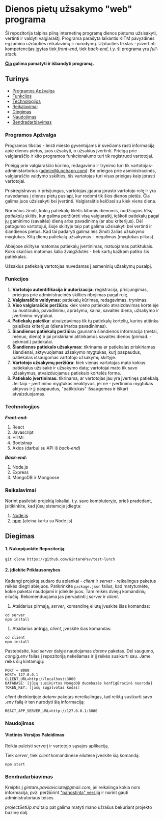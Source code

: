 # Dienos pietų užsakymo "web" programa

Ši repozitorija talpina pilną internetinę programą dienos pietums užsisakyti, vertinti ir valdyti valgiaraštį. Programa parašyta laikantis KITM pavyzdinės egzamino užduoties reikalavimų ir nurodymų. Užduoties tikslas - įsivertinti kompetencijas įgytas tiek _front-end_, tiek _back-end_, t.y. ši programa yra _full-stack_.

**[Čia](https://kontrastu-virtuve.vercel.app/) galima pamatyti ir išbandyti programą.**

## Turinys

- [Programos Apžvalga](#projekto-apžvalga)
- [Funkcijos](#funkcijos)
- [Technologijos](#technologijos)
- [Reikalavimai](#reikalavimai)
- [Diegimas](#diegimas)
- [Naudojimas](#naudojimas)
- [Bendradarbiavimas](#bendradarbiavimas)

### Programos Apžvalga

Programos tikslas - leisti miesto gyventojams ir svečiams rasti informaciją apie dienos pietus, juos užsakyti, o užsakius įvertinti. Prieigą prie valgiaraščio ir kito programos funkcionalumo turi tik registruoti vartotojai.

Prieigą prie valgiaraščio kūrimo, redagavimo ir trynimo turi tik vartotojas-administartorius (admin@lunchapp.com). Be prieigos prie asministracinės, valgiaraščio valdymo sskilties, šis vartotojas turi visas prieigas kaip įprasti vartotojai.

Prisiregistravus ir prisijungus, vartotojas įgauna įprasto vartotojo rolę ir yra nuvedamas į dienos pietų puslapį, kur rodomi tik šios dienos pietūs. Čia galima juos užsisakyti bei įvertinti. Valgiaraštis keičiasi su kiek viena diena.

Norinčius žinoti, kokių patiekalų tikėtis kitomis dienomis, nudžiugins _Visų patiekalų_ skiltis, kur galima peržiūrėti visą valgiaraštį, ieškoti patiekalų pagal jų gaminimo (savaitės) dieną arba pavadinimą (ar abu kriterijus). Dėl patogumo vartotojui, šioje skiltyje taip pat galima užsisakyti bei vertinti ir šiandienos pietus. Kad tai padaryti galima leis žinoti žalias užsakymo mygtukas. Kitų dienų patiekalų užsakymas - negalimas (mygtukas pilkas).

Abiejose skiltyse matomas patiekalų įvertinimas, matuojamas patiktukais. Koks skaičius matomas šalia žvaigždutės - tiek kartų kažkam patiko šis patiekalas.

Užsakius patiekalą vartotojas nuvedamas į asmeninių užsakymų pusalpį.

### Funkcijos

1. **Vartotojo autentifikacija ir autorizacija:** registracija, prisijungimas, prieigos prie administracinės skilties ribojimas pagal rolę.
1. **Valgiaraščio valdymas:** patiekalų kūrimas, redagavimas, trynimas.
1. **Viso valgiaraščio peržiūra:** kiek vieno patiekalo atvaizdavimas kortelėje su nuotrauka, pavadinimu, aprašymu, kaina, savaitės diena, užsakymo ir įvertinimo mygtukai.
1. **Patiekalų paieška:** atvaizdavimas tik tų patiekalų kortelių, kurios atitinka paieškos kriterijus (diena ir/arba pavadinimas).
1. **Šiandienos patiekalų peržiūra:** gaunama šiandienos informacija (metai, mėnuo, diena) ir jai priskiriami atitinkamos savaitės dienos (pirmad. - sekmad.) patiekalai.
1. **Šiandienos patiekalo užsakymas:** tikrinama ar patiekalas priskiriamas šiandienai, aktyvuojamas užsakymo mygtukas, kurį paspaudus, patiekalas išsaugomas vartotojo užsakymų skiltyje.
1. **Vartotojo užsakymų peržiūra:** kiek vienas vartotojas mato kokius patiekalus užsisakė ir užsakymo datą; vartotojai mato tik savo užsakymus, atvaizduojamus patiekalo kortelės forma.
1. **Patiekalo įvertinimas:** tikrinama, ar vartotojas jau yra įvertinęs patiekalą. Jei taip - įvertinimo mygtukas neaktyvus, jei ne - įvertinimo mygtukas aktyvus ir jį paspaudus, "patiktukas" išsaugomas ir iškart atvaizduojamas.

### Technologijos

**_Front-end_:**

1. React
1. Javascript
1. HTML
1. Bootstrap
1. Axios (darbui su API iš _back-end_)

**_Back-end_:**

1. Node.js
1. Express
1. MongoDB ir Mongoose

### Reikalavimai

Norint pasileisti projektą lokaliai, t.y. savo kompiuteryje, prieš pradedant, įsitikinkite, kad jūsų sistemoje įdiegta:

1. [Node.js](https://nodejs.org/ "https://nodejs.org/")
1. [npm](https://www.npmjs.com/ "https://www.npmjs.com/") (ateina kartu su Node.js)

## Diegimas

#### 1\. Nukopijuokite Repozitoriją

```
git clone https://github.com/GintarePav/test-lunch
```

#### 2\. Įdiekite Priklausomybes

Kadangi projektą sudaro du aplankai - _client_ ir _server_ - reikalingus paketus reikės diegti abiejuos. Patikrinkite `package.json` failus, kad matytumėte, kokie paketai naudojami ir įdiekite juos. Tam reikės dviejų komandinių eilučių. Rekomenduojama jas pervadinti į _server_ ir _client_.

1. Atsidarius pirmają, _server_, komandinę eilutę įveskite šias komandas:

```
cd server
npm install
```

1. Atsidarius antrąją, _client_, įveskite šias komandas:

```
cd client
npm install
```

Pastebėsite, kad _server_ dalyje naudojamas _dotenv_ paketas. Dėl saugumo, _congig.env_ failas į repozitoriją nekeliamas ir jį reikės susikurti sau. Jame reiks šių kintamųjų:

```
PORT = 8080
HOST= 127.0.0.1
CLIENT_URL=http://localhost:3000
DATABASE: [jūsų susikurtos MongoDB duombazės konfigūracinė nuoroda]
TOKEN_KEY: [jūsų sugalvotas kodas]
```

_client_ direktorijoje _dotenv_ paketas nereikalingas, tad reiktų susikurti savo _.env_ failą ir ten nurodyti šią informaciją:

```
REACT_APP_SERVER_URL=http://127.0.0.1:8080
```

### Naudojimas

#### Vietinės Versijos Paleidimas

Reikia paleisti serverį ir vartotojo sąsajos aplikaciją.

Tiek _server_, tiek _client_ komandinėse eilutėse įveskite šią komandą:

```
npm start
```

### Bendradarbiavimas

Kreiptis į _gintare.pavilaviciute@gmail.com_, jei reikalinga kokia nors informacija, pvz. peržiūrint ["pahostintą" versiją](https://kontrastu-virtuve.vercel.app/) ir norint gauti administratoriaus teises.

_projectSetUp.md_ taip pat galima matyti mano užrašus bekuriant projekto bazinę dalį.
